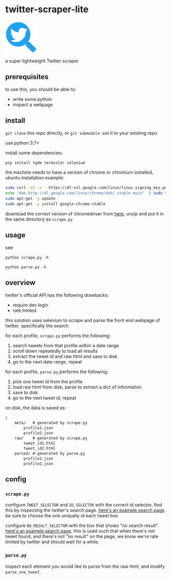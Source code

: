 # twitter-scraper-lite

<img src="twitter-scraper-lite.svg" alt="twitter-scraper-lite logo" width="100px">

a super lightweight Twitter scraper

## prerequisites

to use this, you should be able to:

- write some python
- inspect a webpage

## install

`git clone` this repo directly, or `git submodule add` it to your existing repo

use python 3.7+

install some dependencies:

```bash
pip install tqdm termcolor selenium
```

the machine needs to have a version of chrome or chromium installed, ubuntu installation example:

```bash
sudo curl -sS -o - https://dl-ssl.google.com/linux/linux_signing_key.pub | sudo apt-key add
echo "deb http://dl.google.com/linux/chrome/deb/ stable main"  | sudo tee /etc/apt/sources.list.d/google-chrome.list
sudo apt-get -y update
sudo apt-get -y install google-chrome-stable
```

download the correct version of chromedriver from [here](https://chromedriver.chromium.org/downloads), unzip and put it in the same directory as `scrape.py`

## usage

see

```
python scrape.py -h
```

```
python parse.py -h
```


## overview

twitter's official API has the following drawbacks:

- require dev login
- rate limited

this solution uses selenium to scrape and parse the front end webpage of twitter, specifically the search. 

for each profile, `scrape.py` performs the following:

1. search tweets from that profile within a date range
1. scroll down repeatedly to load all results
1. extract the tweet id and raw html and save to disk
2. go to the next date range, repeat 

for each profile, `parse.py` performs the following:

1. pick one tweet id from the profile
2. load raw html from disk, parse to extract a dict of information
3. save to disk
4. go to the next tweet id, repeat

on disk, the data is saved as:

```
/
    meta/   # generated by scrape.py
        profile1.json
        profile2.json
    raw/    # generated by scrape.py
        tweet_id1.html
        tweet_id2.html
    parsed/ # generated by parse.py
        profile1.json
        profile2.json
```

## config

### `scrape.py`

configure `TWEET_SELECTOR` and `ID_SELECTOR` with the correct id selector, find this by inspecting the twitter's search page. [here's an example search page](https://twitter.com/search?q=from%3Abarackobama%20since%3A2020-06-14%20until%3A2020-07-01&src=typed_query&f=live). be sure to choose the one uniquely id each tweet box

configure `NO_RESULT_SELECTOR` with the box that shows "no search result". [here's an example search page](https://twitter.com/search?q=from%3Abarackobama%20since%3A2029-01-01&src=typed_query&f=live). this is used such that when there's not tweet found, and there's not "no result" on the page, we know we're rate limited by twitter and should wait for a while.

### `parse.py`

inspect each element you would like to parse from the raw html, and modify `parse_one_tweet`.


